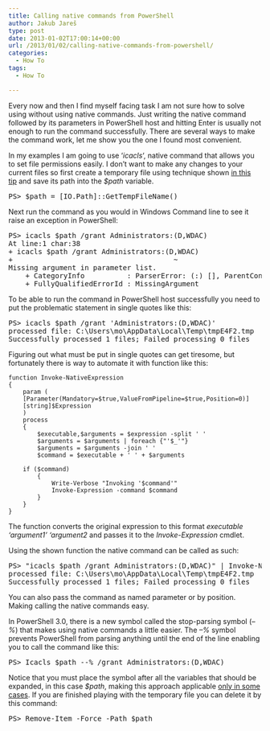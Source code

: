 ```yaml
---
title: Calling native commands from PowerShell
author: Jakub Jareš
type: post
date: 2013-01-02T17:00:14+00:00
url: /2013/01/02/calling-native-commands-from-powershell/
categories:
  - How To
tags:
  - How To

---
```

Every now and then I find myself facing task I am not sure how to solve using without using native commands. Just writing the native command followed by its parameters in PowerShell host and hitting Enter is usually not enough to run the command successfully. There are several ways to make the command work, let me show you the one I found most convenient.

In my examples I am going to use &#8216;_icacls_&#8216;, native command that allows you to set file permissions easily. I don&#8217;t want to make any changes to your current files so first create a temporary file using technique shown [in this tip][1] and save its path into the _$path_ variable.

<pre class="brush: powershell; title: ; notranslate" title="">PS&gt; $path = [IO.Path]::GetTempFileName()
</pre>

Next run the command as you would in Windows Command line to see it raise an exception in PowerShell:

<pre class="brush: powershell; title: ; notranslate" title="">PS&gt; icacls $path /grant Administrators:(D,WDAC)
At line:1 char:38
+ icacls $path /grant Administrators:(D,WDAC)
+                                      ~
Missing argument in parameter list.
    + CategoryInfo          : ParserError: (:) [], ParentContainsErrorRecordException
    + FullyQualifiedErrorId : MissingArgument
</pre>

To be able to run the command in PowerShell host successfully you need to put the problematic statement in single quotes like this:

<pre class="brush: powershell; title: ; notranslate" title="">PS&gt; icacls $path /grant 'Administrators:(D,WDAC)'
processed file: C:\Users\mo\AppData\Local\Temp\tmpE4F2.tmp
Successfully processed 1 files; Failed processing 0 files
</pre>

Figuring out what must be put in single quotes can get tiresome, but fortunately there is way to automate it with function like this:


    function Invoke-NativeExpression
    {
        param (
    	[Parameter(Mandatory=$true,ValueFromPipeline=$true,Position=0)]
    	[string]$Expression
        )
        process
        {
            $executable,$arguments = $expression -split ' '
            $arguments = $arguments | foreach {"'$_'"}
            $arguments = $arguments -join ' '
            $command = $executable + ' ' + $arguments
    
        if ($command)
            {
                Write-Verbose "Invoking '$command'"
                Invoke-Expression -command $command
            }
        }
    }
The function converts the original expression to this format _executable &#8216;argument1&#8217; &#8216;argument2_ and passes it to the _Invoke-Expression_ cmdlet.

Using the shown function the native command can be called as such:

<pre class="brush: powershell; title: ; notranslate" title="">PS&gt; "icacls $path /grant Administrators:(D,WDAC)" | Invoke-NativeExpression
processed file: C:\Users\mo\AppData\Local\Temp\tmpE4F2.tmp
Successfully processed 1 files; Failed processing 0 files
</pre>

You can also pass the command as named parameter or by position. Making calling the native commands easy.

In PowerShell 3.0, there is a new symbol called the stop-parsing symbol (_&#8211;%_) that makes using native commands a little easier. The _&#8211;%_ symbol prevents PowerShell from parsing anything until the end of the line enabling you to call the command like this:

<pre class="brush: powershell; title: ; notranslate" title="">PS&gt; Icacls $path --% /grant Administrators:(D,WDAC)
</pre>

Notice that you must place the symbol after all the variables that should be expanded, in this case _$path_, making this approach applicable [only in some cases][2]. If you are finished playing with the temporary file you can delete it by this command:

<pre class="brush: powershell; title: ; notranslate" title="">PS&gt; Remove-Item -Force -Path $path
</pre>

[1]: /2012/12/04/pstip-generate-a-zero-byte-temporary-file-on-disk
[2]: http://technet.microsoft.com/en-us/library/hh847892.aspx